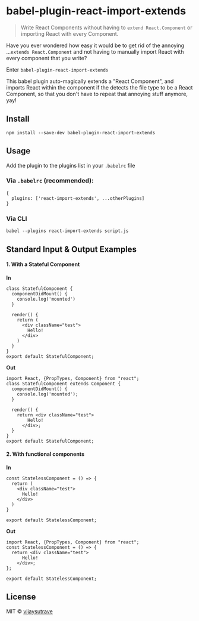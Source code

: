 # babel-plugin-react-import-extends

> Write React Components without having to `extend React.Component` or importing React with every Component.

Have you ever wondered how easy it would be to get rid of the annoying ...`extends React.Component` and not having to manually import React with every component that you write?

Enter `babel-plugin-react-import-extends`

This babel plugin auto-magically extends a "React Component", and imports React within the component if the detects the file type to be a React Component, so that you don't have to repeat that annoying stuff anymore, yay!


## Install
`npm install --save-dev babel-plugin-react-import-extends`


## Usage
Add the plugin to the plugins list in your `.babelrc` file

### Via `.babelrc` (recommended):

```
{
  plugins: ['react-import-extends', ...otherPlugins]
}
```

### Via CLI
`babel --plugins react-import-extends script.js`


## Standard Input & Output Examples

####  1. With a Stateful Component

**In**

```
class StatefulComponent {
  componentDidMount() {
    console.log('mounted')
  }

  render() {
    return (
      <div className="test">
        Hello!
      </div>
    )
  }
}
export default StatefulComponent;
```

**Out**
```
import React, {PropTypes, Component} from "react";
class StatefulComponent extends Component {
  componentDidMount() {
    console.log('mounted');
  }

  render() {
    return <div className="test">
        Hello!
      </div>;
  }
}
export default StatefulComponent;
```


#### 2. With functional components

**In**
```
const StatelessComponent = () => {
  return (
    <div className="test">
      Hello!
    </div>
  )
}

export default StatelessComponent;
```

**Out**
```
import React, {PropTypes, Component} from "react";
const StatelessComponent = () => {
  return <div className="test">
      Hello!
    </div>;
};

export default StatelessComponent;
```


## License
MIT © [vijaysutrave](https://github.com/vijaysutrave)
